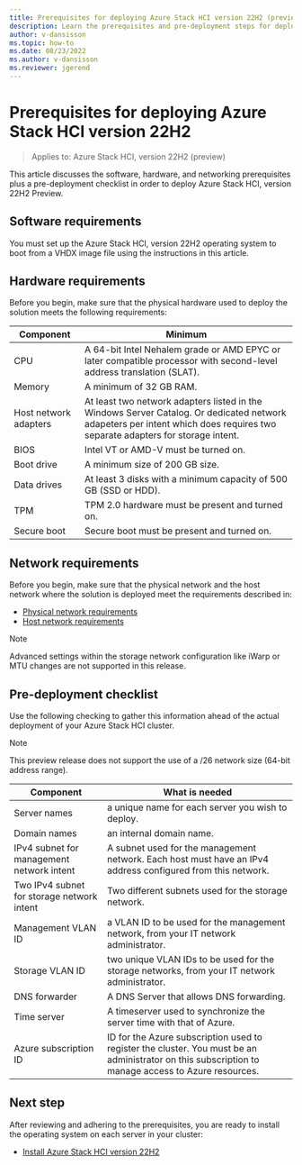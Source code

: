 ```yaml
---
title: Prerequisites for deploying Azure Stack HCI version 22H2 (preview)
description: Learn the prerequisites and pre-deployment steps for deploying Azure Stack HCI version 22H2
author: v-dansisson
ms.topic: how-to
ms.date: 08/23/2022
ms.author: v-dansisson
ms.reviewer: jgerend
---
```


# Prerequisites for deploying Azure Stack HCI version 22H2

> Applies to: Azure Stack HCI, version 22H2 (preview)

This article discusses the software, hardware, and networking prerequisites plus a pre-deployment checklist in order to deploy Azure Stack HCI, version 22H2 Preview.

## Software requirements

You must set up the Azure Stack HCI, version 22H2 operating system to boot from a VHDX image file using the instructions in this article.

## Hardware requirements

Before you begin, make sure that the physical hardware used to deploy the solution meets the following requirements:

|Component|Minimum|
|--|--|
|CPU|A 64-bit Intel Nehalem grade or AMD EPYC or later compatible processor with second-level address translation (SLAT).|
|Memory|A minimum of 32 GB RAM.|
|Host network adapters|At least two network adapters listed in the Windows Server Catalog. Or dedicated network adapeters per intent which does requires two separate adapters for storage intent.|
|BIOS|Intel VT or AMD-V must be turned on.|
|Boot drive|A minimum size of 200 GB size.|
|Data drives|At least 3 disks with a minimum capacity of 500 GB (SSD or HDD).|
|TPM|TPM 2.0 hardware must be present and turned on.|
|Secure boot|Secure boot must be present and turned on.|

## Network requirements

Before you begin, make sure that the physical network and the host network where the solution is deployed meet the requirements described in:

- [Physical network requirements](../concepts/physical-network-requirements.md)
- [Host network requirements](../concepts/host-network-requirements.md)

> [!NOTE]
> Advanced settings within the storage network configuration like iWarp or MTU changes are not supported in this release.

## Pre-deployment checklist

Use the following checking to gather this information ahead of the actual deployment of your Azure Stack HCI cluster.

> [!NOTE]
> This preview release does not support the use of a /26 network size (64-bit address range).

|Component|What is needed|
|--|--|
|Server names|a unique name for each server you wish to deploy.|
|Domain names|an internal domain name.|
|IPv4 subnet for management network intent|A subnet used for the management network. Each host must have an IPv4 address configured from this network.|
|Two IPv4 subnet for storage network intent|Two different subnets used for the storage network.||
|Management VLAN ID|a VLAN ID to be used for the management network, from your IT network administrator.|
|Storage VLAN ID|two unique VLAN IDs to be used for the storage networks, from your IT network administrator.|
|DNS forwarder|A DNS Server that allows DNS forwarding.|
|Time server|A timeserver used to synchronize the server time with that of Azure.|
|Azure subscription	ID|ID for the Azure subscription used to register the cluster. You must be an administrator on this subscription to manage access to Azure resources.|

## Next step

After reviewing and adhering to the prerequisites, you are ready to install the operating system on each server in your cluster:

- [Install Azure Stack HCI version 22H2](deployment-tool-install-os.md)
